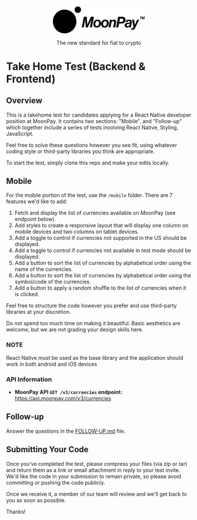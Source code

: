 <div align="center">
  <p>
    <img src="assets/logo_black.svg" width="250" />
  </p>
  <p>
    The new standard for fiat to crypto
  </p>
</div>

# Take Home Test (Backend & Frontend)

## Overview

This is a takehome test for candidates applying for a React Native developer
position at MoonPay. It contains two sections: "Mobile", and "Follow-up" which
together include a series of tests involving React Native, Styling, JavaScript.

Feel free to solve these questions however you see fit, using whatever coding
style or third-party libraries you think are appropriate.

To start the test, simply clone this repo and make your edits locally.

## Mobile

For the mobile portion of the test, use the `/mobile` folder. There are 7 features we'd like to add:

1. Fetch and display the list of currencies available on MoonPay (see endpoint below).
2. Add styles to create a responsive layout that will display one column on mobile
   devices and two columns on tablet devices.
3. Add a toggle to control if currencies not supported in the US should be displayed.
4. Add a toggle to control if currencies not available in test mode should be displayed.
5. Add a button to sort the list of currencies by alphabetical order using the name of the currencies.
6. Add a button to sort the list of currencies by alphabetical order using the symbol/code of the currencies.
7. Add a button to apply a random shuffle to the list of currencies when it is clicked.

Feel free to structure the code however you prefer and use third-party libraries at your discretion.

Do not spend too much time on making it beautiful. Basic aesthetics are welcome, but we are not
grading your design skills here.

### NOTE

React Native must be used as the base library and the application should work in both android and iOS devices

### API Information

- **MoonPay API `GET /v3/currencies` endpoint:** https://api.moonpay.com/v3/currencies

## Follow-up

Answer the questions in the [FOLLOW-UP.md](./FOLLOW-UP.md) file.

## Submitting Your Code

Once you've completed the test, please compress your files (via zip or tar) and
return them as a link or email attachment in reply to your test invite. We'd like the
code in your submission to remain private, so please avoid committing or pushing
the code publicly.

Once we receive it, a member of our team will review and we'll get back to you
as soon as possible.

Thanks!
